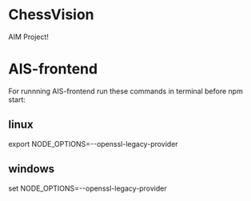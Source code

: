 # ChessVision
AIM Project!

# AIS-frontend

For runnning AIS-frontend run these commands in terminal before npm start:

## linux
export NODE_OPTIONS=--openssl-legacy-provider
## windows
set NODE_OPTIONS=--openssl-legacy-provider